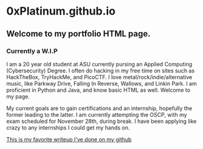 # 0xPlatinum.github.io

<!DOCTYPE html>
<html>
    <head>
    <title>Christians Portfolio</title>
    </head>
    <body>
    <section class="introduction">
    <h1>
        Welcome to my portfolio HTML page.
    </h1>
    <h3>
        Currently a W.I.P
    </h3>
    </section>
    <section class="about-me">
        <p>
            I am a 20 year old student at ASU currently pursing an Applied Computing (Cybersecurity) Degree.
            I often do hacking in my free time on sites such as HackTheBox, TryHackMe, and PicoCTF.
            I love metal/rock/indie/alternative music, like Parkway Drive, Falling In Reverse, Wallows, and Linkin Park.
            I am proficient in Python and Java, and know basic HTML as well.
            Welcome to my page.
        </p>
    </section>
    <section class="goals">
        <p>
            My current goals are to gain certifications and an internship, hopefully the former leading to the latter.
        I am currently attempting the OSCP, with my exam scheduled for November 28th, during break.
        I have been applying like crazy to any internships I could get my hands on.
        </p>
    </section>
    <section class="links">
        <a href="https://github.com/0xPlatinum/Unforgotten-Bits"  target="_blank">This is my favorite writeup I've done on my github</a>
    </section>
    </body>
</html>
